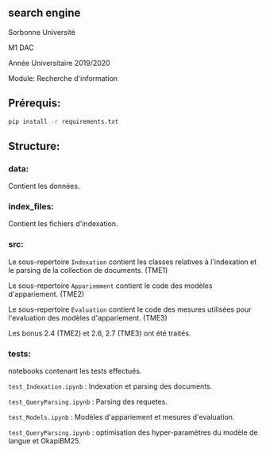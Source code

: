 ## search engine


Sorbonne Université

M1 DAC

Année Universitaire 2019/2020


Module: Recherche d'information


## Prérequis:
```bash
pip install -r requirements.txt
```

## Structure:
### data:
Contient les données. 
### index_files:
Contient les fichiers d'indexation.
### src:
Le sous-repertoire `Indexation` contient les classes relatives à l'indexation et le parsing de la collection de documents. (TME1)

Le sous-repertoire `Appariemment` contient le code des modèles d'appariement. (TME2)

Le sous-repertoire `Evaluation` contient le code des mesures utilisées pour l'evaluation des modèles d'appariement. (TME3) 

Les bonus 2.4 (TME2) et 2.6, 2.7 (TME3) ont été traités.

### tests:

notebooks contenant les tests effectués.

`test_Indexation.ipynb` : Indexation et parsing des documents.

`test_QueryParsing.ipynb` : Parsing des requetes.

`test_Models.ipynb` : Modèles d'appariement et mesures d'evaluation.

`test_QueryParsing.ipynb` : optimisation des hyper-paramètres du modèle de langue et OkapiBM25.


